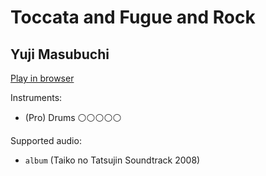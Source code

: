 # Toccata and Fugue and Rock

## Yuji Masubuchi


[Play in browser](http://pages.cs.wisc.edu/~tolly/customs/?title=toccata-and-fugue-and-rock&artist=game-soundtracks)

Instruments:

  * (Pro) Drums ⚪️⚪️⚪️⚪️⚪️

Supported audio:

  * `album` (Taiko no Tatsujin Soundtrack 2008)

